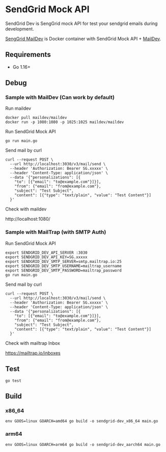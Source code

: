 # SendGrid Mock API

SendGrid Dev is SengGrid mock API for test your sendgrid emails during development.

[SengGrid MailDev](https://hub.docker.com/r/ykanazawa/sendgrid-maildev) is Docker container with SendGrid Mock API + [MailDev](https://maildev.github.io/maildev/).

## Requirements

- Go 1.16+

## Debug

### Sample with MailDev (Can work by default)

Run maildev
```
docker pull maildev/maildev
docker run -p 1080:1080 -p 1025:1025 maildev/maildev
```

Run SendGrid Mock API
```
go run main.go
```

Send mail by curl
```
curl --request POST \
  --url http://localhost:3030/v3/mail/send \
  --header 'Authorization: Bearer SG.xxxxx' \
  --header 'Content-Type: application/json' \
  --data '{"personalizations": [{ 
    "to": [{"email": "to@example.com"}]}], 
    "from": {"email": "from@example.com"}, 
    "subject": "Test Subject", 
    "content": [{"type": "text/plain", "value": "Test Content"}] 
  }'
```

Check with maildev

http://localhost:1080/

### Sample with MailTrap (with SMTP Auth)

Run SendGrid Mock API
```
export SENDGRID_DEV_API_SERVER :3030
export SENDGRID_DEV_API_KEY=SG.xxxxx
export SENDGRID_DEV_SMTP_SERVER=smtp.mailtrap.io:25
export SENDGRID_DEV_SMTP_USERNAME=mailtrap_username
export SENDGRID_DEV_SMTP_PASSWORD=mailtrap_password
go run main.go
```

Send mail by curl
```
curl --request POST \
  --url http://localhost:3030/v3/mail/send \
  --header 'Authorization: Bearer SG.xxxxx' \
  --header 'Content-Type: application/json' \
  --data '{"personalizations": [{ 
    "to": [{"email": "to@example.com"}]}], 
    "from": {"email": "from@example.com"}, 
    "subject": "Test Subject", 
    "content": [{"type": "text/plain", "value": "Test Content"}] 
  }'
```

Check with mailtrap Inbox

https://mailtrap.io/inboxes

## Test

```
go test
```

## Build

### x86_64

```
env GOOS=linux GOARCH=amd64 go build -o sendgrid-dev_x86_64 main.go
```

### arm64

```
env GOOS=linux GOARCH=arm64 go build -o sendgrid-dev_aarch64 main.go
```
